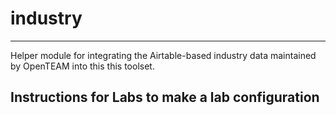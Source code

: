 # industry

---

Helper module for integrating the Airtable-based industry data maintained by OpenTEAM into this
this toolset.



## Instructions for Labs to make a lab configuration